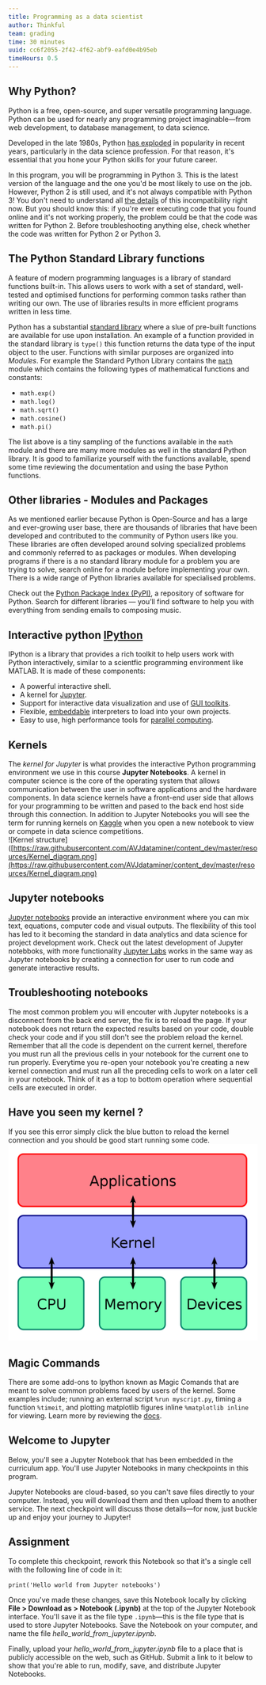 ```yaml
---
title: Programming as a data scientist
author: Thinkful
team: grading
time: 30 minutes
uuid: cc6f2055-2f42-4f62-abf9-eafd0e4b95eb
timeHours: 0.5
---
```


## Why Python?

Python is a free, open-source, and super versatile programming language. Python can be used for nearly any programming project imaginable—from web development, to database management, to data science.

Developed in the late 1980s, Python [has exploded](https://www.economist.com/graphic-detail/2018/07/26/python-is-becoming-the-worlds-most-popular-coding-language) in popularity in recent years, particularly in the data science profession. For that reason, it's essential that you hone your Python skills for your future career. 

In this program, you will be programming in Python 3. This is the latest version of the language and the one you'd be most likely to use on the job. However, Python 2 is still used, and it's not always compatible with Python 3! You don't need to understand all [the details](https://wiki.python.org/moin/Python2orPython3) of this incompatibility right now. But you should know this: if you're ever executing code that you found online and it's not working properly, the problem could be that the code was written for Python 2. Before troubleshooting anything else, check whether the code was written for Python 2 or Python 3.
    
## The Python Standard Library functions
A feature of modern programming languages is a library of standard functions built-in. This allows users to work with a set of standard, well-tested and optimised functions for performing common tasks rather than writing our own. The use of  libraries results in more efficient programs written in less time.

Python has a substantial [standard library](https://docs.python.org/3/library/) where a slue of pre-built functions are available for use upon installation. An example of a function provided in the standard library is `type()` this function returns the data type of the input object to the user. Functions with similar purposes are organized into *Modules*. For example the Standard Python Library contains the [`math`](https://docs.python.org/3/library/math.html#module-math "math: Mathematical functions (sin() etc.).") module which contains the following types of mathematical functions and constants:

 - `math.exp()`
 -  `math.log()`
 -  `math.sqrt()`
 -  `math.cosine()`
 -  `math.pi()`

 The list above is a tiny sampling of the functions available in the `math` module and there are many more modules as well in the standard Python library. It is good to familiarize yourself with the functions available, spend some time reviewing the documentation and using the base Python functions.
 
## Other libraries - Modules and Packages
 As we mentioned earlier because Python is Open-Source and has a large and ever-growing user base, there are thousands of libraries that have been developed and contributed to the community of Python users like you. These libraries are often developed around solving specialized problems and commonly referred to as packages or modules. When developing programs
if there is a no standard library module for a problem you are trying to solve, search online for a module before implementing your own. There is a wide range of Python libraries available for specialised problems. 

Check out the [Python Package Index (PyPI)](https://pypi.org/), a repository of software for Python. Search for different libraries — you’ll find software to help you with everything from sending emails to composing music.

## Interactive python [IPython](url)
IPython is a library that provides a rich toolkit to help users work with Python interactively, similar to a scientfic programming environment like MATLAB. It is made of these components: 
-   A powerful interactive shell.
-   A kernel for  [Jupyter](https://jupyter.org/).
-   Support for interactive data visualization and use of  [GUI toolkits](https://ipython.org/ipython-doc/stable/interactive/reference.html#gui-event-loop-support).
-   Flexible,  [embeddable](https://ipython.org/ipython-doc/stable/interactive/reference.html#embedding-ipython)  interpreters to load into your own projects.
-   Easy to use, high performance tools for  [parallel computing](https://ipyparallel.readthedocs.io/en/latest/).  

## Kernels
The *kernel for Jupyter* is what provides the interactive Python programming environment we use in this course **Jupyter Notebooks**.   A kernel in computer science is the core of the  operating system that allows communication between the user in software applications and the hardware components. In data science kernels have a front-end user side that allows for your programming to be written and pased to the back end host side through this connection. In addition to Jupyter Notebooks you will see the term for running kernels on [Kaggle](https://www.kaggle.com/notebooks) when you open a new notebook to view or compete in data science competitions.  
![Kernel structure]([https://raw.githubusercontent.com/AVJdataminer/content_dev/master/resources/Kernel_diagram.png](https://raw.githubusercontent.com/AVJdataminer/content_dev/master/resources/Kernel_diagram.png)
## Jupyter notebooks
 [Jupyter notebooks](http://jupyter.org/)  provide an interactive environment where you can mix text, equations, computer code and visual outputs. The flexibility of this tool has led to it  becoming the standard in data analytics and data science for project development work.  Check out the latest development of Jupyter notebboks, with more functionality [Jupyter Labs](https://jupyter.org/) works in the same way as Jupyter notebooks by creating a connection for user to run code and generate interactive results.
    
## Troubleshooting notebooks
The most common problem you will encouter with Jupyter notebooks is a disconnect from the back end server, the fix is to reload the page. If your notebook does not return the expected results based on your code, double check your code and if you still don't see the problem reload the kernel.  Remember that all the code is dependent on the current kernel, therefore you must run all the previous cells in your notebook for the current one to run properly. Everytime you re-open your notebook you're creating a new kernel connection and must run all the preceding cells to work on a later cell in your notebook. Think of it as a top to bottom operation where sequential cells are executed in order.

## Have you seen my kernel ?
If you see this error simply click the blue button to reload the kernel connection and you should be good start running some code.
![JupyterHub Error](resources/Kernel_diagram.png)
    
## Magic Commands
There are some add-ons to Ipython known as Magic Comands that are meant to solve common problems faced by users of the kernel. Some examples include; running an external script `%run myscript.py`, timing a function `%timeit`, and plotting matplotlib figures inline `%matplotlib inline` for viewing. Learn more by reviewing the [docs](https://ipython.readthedocs.io/en/stable/interactive/magics.html).


## Welcome to Jupyter

Below, you'll see a Jupyter Notebook that has been embedded in the curriculum app.  You'll use Jupyter Notebooks in many checkpoints in this program.

Jupyter Notebooks are cloud-based, so you can't save files directly to your computer. Instead, you will download them and then upload them to another service. The next checkpoint will discuss those details—for now, just buckle up and enjoy your journey to Jupyter!

<jupyter notebook-name="jupyter_intro" course-code="DSBC"></jupyter>

## Assignment

To complete this checkpoint, rework this Notebook so that it's a single cell with the following line of code in it:

```
print('Hello world from Jupyter notebooks')
```

Once you've made these changes, save this Notebook locally by clicking **File > Download as > Notebook (.ipynb)** at the top of the Jupyter Notebook interface. You'll save it as the file type `.ipynb`—this is the file type that is used to store Jupyter Notebooks. Save the Notebook on your computer, and name the file *hello_world_from_jupyter.ipynb*. 

Finally, upload your *hello_world_from_jupyter.ipynb* file to a place that is publicly accessible on the web, such as GitHub. Submit a link to it below to show that you're able to run, modify, save, and distribute Jupyter Notebooks.

<!--stackedit_data:
eyJoaXN0b3J5IjpbMjY2Mjk2NTk0LDEzOTgwMTY0MjcsLTEwOD
U5NDMwMjAsLTE1MTU5NDM0ODAsNTMyMjI2MjU0LC0yMTE2MDM1
OTIxLC0xNjc1MjE2NjQyLDE2NDI1MjAzNzcsLTE0NDUzODc1LD
kxOTI1ODQ2Miw0MjUyMjM5MDksLTU4MTA2NzQ5OSwxNDgxNjcx
MDgsLTE1OTUwNTMwMDcsLTE2NTI5NjkyMzAsLTIwMDgwOTYyNz
ksNzYwOTYyNjI3LDExNzMwMDEwNzgsLTEzNDM5NjU2ODksMTY0
MDYwODE3OV19
-->
